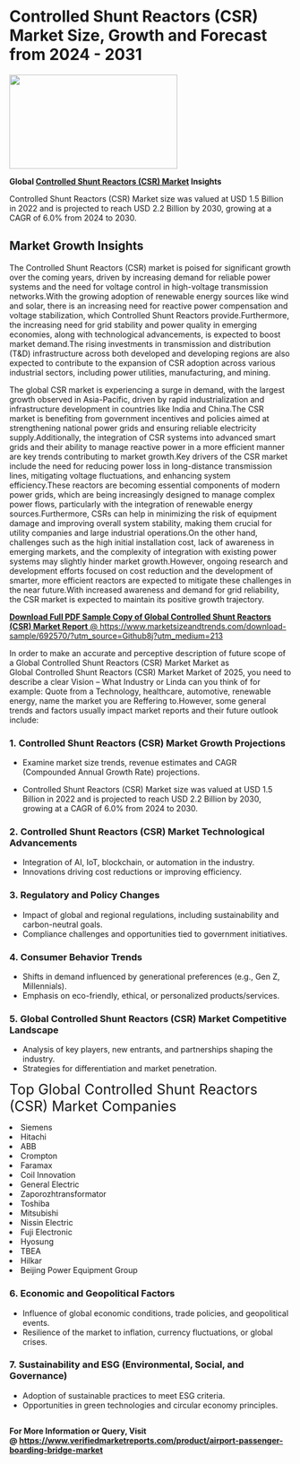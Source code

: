 <H1>Controlled Shunt Reactors (CSR) Market Size, Growth and Forecast from 2024 - 2031</H1><img class="aligncenter size-medium wp-image-584254" src="https://thirdeyenews.in/wp-content/uploads/2024/09/Global-Market-Research-300x168.jpeg" alt="" width="300" height="168" /><p><strong>Global&nbsp;<a href="https://www.marketsizeandtrends.com/download-sample/692570/?utm_source=Github8j?utm_medium=213">Controlled Shunt Reactors (CSR) Market</a> Insights</strong></p><p>Controlled Shunt Reactors (CSR) Market size was valued at USD 1.5 Billion in 2022 and is projected to reach USD 2.2 Billion by 2030, growing at a CAGR of 6.0% from 2024 to 2030.</p><p><h2>Market Growth Insights</h2> <p>The Controlled Shunt Reactors (CSR) market is poised for significant growth over the coming years, driven by increasing demand for reliable power systems and the need for voltage control in high-voltage transmission networks.With the growing adoption of renewable energy sources like wind and solar, there is an increasing need for reactive power compensation and voltage stabilization, which Controlled Shunt Reactors provide.Furthermore, the increasing need for grid stability and power quality in emerging economies, along with technological advancements, is expected to boost market demand.The rising investments in transmission and distribution (T&D) infrastructure across both developed and developing regions are also expected to contribute to the expansion of CSR adoption across various industrial sectors, including power utilities, manufacturing, and mining.</p> <p><a href="#"></a></p> <p>The global CSR market is experiencing a surge in demand, with the largest growth observed in Asia-Pacific, driven by rapid industrialization and infrastructure development in countries like India and China.The CSR market is benefiting from government incentives and policies aimed at strengthening national power grids and ensuring reliable electricity supply.Additionally, the integration of CSR systems into advanced smart grids and their ability to manage reactive power in a more efficient manner are key trends contributing to market growth.Key drivers of the CSR market include the need for reducing power loss in long-distance transmission lines, mitigating voltage fluctuations, and enhancing system efficiency.These reactors are becoming essential components of modern power grids, which are being increasingly designed to manage complex power flows, particularly with the integration of renewable energy sources.Furthermore, CSRs can help in minimizing the risk of equipment damage and improving overall system stability, making them crucial for utility companies and large industrial operations.On the other hand, challenges such as the high initial installation cost, lack of awareness in emerging markets, and the complexity of integration with existing power systems may slightly hinder market growth.However, ongoing research and development efforts focused on cost reduction and the development of smarter, more efficient reactors are expected to mitigate these challenges in the near future.With increased awareness and demand for grid reliability, the CSR market is expected to maintain its positive growth trajectory.<p><a href="#"></p><p><span class=""><strong>Download Full PDF Sample Copy of Global Controlled Shunt Reactors (CSR) Market Report</strong> @ <a href="https://www.marketsizeandtrends.com/download-sample/692570/?utm_source=Github8j?utm_medium=213" target="_blank">https://www.marketsizeandtrends.com/download-sample/692570/?utm_source=Github8j?utm_medium=213</a></span></p><p>In order to make an accurate and perceptive description of future scope of a Global&nbsp;Controlled Shunt Reactors (CSR) Market Market as Global&nbsp;Controlled Shunt Reactors (CSR) Market Market of 2025, you need to describe a clear Vision &ndash; What Industry or Linda can you think of for example: Quote from a Technology, healthcare, automotive, renewable energy, name the market you are Reffering to.However, some general trends and factors usually impact market reports and their future outlook include:</p><h3>1.&nbsp;<strong>Controlled Shunt Reactors (CSR) Market Growth Projections</strong></h3><ul><li>Examine market size trends, revenue estimates and CAGR (Compounded Annual Growth Rate) projections.</li><li><p>Controlled Shunt Reactors (CSR) Market size was valued at USD 1.5 Billion in 2022 and is projected to reach USD 2.2 Billion by 2030, growing at a CAGR of 6.0% from 2024 to 2030.</p></li></ul><h3>2.&nbsp;<strong>Controlled Shunt Reactors (CSR) Market Technological Advancements</strong></h3><ul><li>Integration of AI, IoT, blockchain, or automation in the industry.</li><li>Innovations driving cost reductions or improving efficiency.</li></ul><h3>3.&nbsp;<strong>Regulatory and Policy Changes</strong></h3><ul><li>Impact of global and regional regulations, including sustainability and carbon-neutral goals.</li><li>Compliance challenges and opportunities tied to government initiatives.</li></ul><h3>4.&nbsp;<strong>Consumer Behavior Trends</strong></h3><ul><li>Shifts in demand influenced by generational preferences (e.g., Gen Z, Millennials).</li><li>Emphasis on eco-friendly, ethical, or personalized products/services.</li></ul><h3>5.&nbsp;<strong>Global Controlled Shunt Reactors (CSR) Market Competitive Landscape</strong></h3><ul><li>Analysis of key players, new entrants, and partnerships shaping the industry.</li><li>Strategies for differentiation and market penetration.</li></ul><p data-pm-slice="1 1 []"><span style="color: inherit; font-family: inherit; font-size: 25px;">Top Global Controlled Shunt Reactors (CSR) Market Companies</span></p><div class="" data-test-id=""><p><li>Siemens</li><li> Hitachi</li><li> ABB</li><li> Crompton</li><li> Faramax</li><li> Coil Innovation</li><li> General Electric</li><li> Zaporozhtransformator</li><li> Toshiba</li><li> Mitsubishi</li><li> Nissin Electric</li><li> Fuji Electronic</li><li> Hyosung</li><li> TBEA</li><li> Hilkar</li><li> Beijing Power Equipment Group</li></p></div><h3>6.&nbsp;<strong>Economic and Geopolitical Factors</strong></h3><ul><li>Influence of global economic conditions, trade policies, and geopolitical events.</li><li>Resilience of the market to inflation, currency fluctuations, or global crises.</li></ul><h3>7.&nbsp;<strong>Sustainability and ESG (Environmental, Social, and Governance)</strong></h3><ul><li>Adoption of sustainable practices to meet ESG criteria.</li><li>Opportunities in green technologies and circular economy principles.</li></ul><h2><strong style="font-size: 14px;">For More Information or Query, Visit @&nbsp;</strong><a style="background-color: #ffffff; font-size: 14px;" href="https://www.marketsizeandtrends.com/report/controlled-shunt-reactors-csr-market/" target="_blank">https://www.verifiedmarketreports.com/product/airport-passenger-boarding-bridge-market</a></h2>
